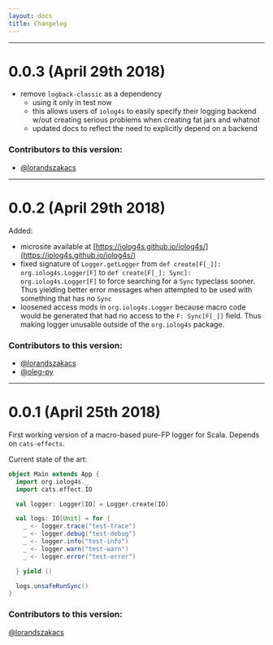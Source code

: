 ```yaml
---
layout: docs
title: Changelog
---
```


-----------------------------------

# 0.0.3 (April 29th 2018)

- remove `logback-classic` as a dependency
  - using it only in test now
  - this allows users of `iolog4s` to easily specify their logging backend w/out creating serious problems when creating fat jars and whatnot
  - updated docs to reflect the need to explicitly depend on a backend

### Contributors to this version:
* [@lorandszakacs](https://github.com/lorandszakacs)

-----------------------------------

# 0.0.2 (April 29th 2018)

Added:
- microsite available at [https://iolog4s.github.io/iolog4s/](https://iolog4s.github.io/iolog4s/)
- fixed signature of `Logger.getLogger` from `def create[F[_]]: org.iolog4s.Logger[F]` to `def create[F[_]: Sync]: org.iolog4s.Logger[F]` to force searching for a `Sync` typeclass sooner. Thus yielding better error messages when attempted to be used with something that has no `Sync`
- loosened access mods in `org.iolog4s.Logger` because macro code would be generated that had no access to the `F: Sync[F[_]]` field. Thus making logger unusable outside of the `org.iolog4s` package.

### Contributors to this version:
* [@lorandszakacs](https://github.com/lorandszakacs)
* [@oleg-py](https://github.com/oleg-py)

-----------------------------------

# 0.0.1 (April 25th 2018)

First working version of a macro-based pure-FP logger for Scala. Depends on `cats-effects`.

Current state of the art:
```scala
object Main extends App {
  import org.iolog4s._
  import cats.effect.IO

  val logger: Logger[IO] = Logger.create[IO]

  val logs: IO[Unit] = for {
    _ <- logger.trace("test-trace")
    _ <- logger.debug("test-debug")
    _ <- logger.info("test-info")
    _ <- logger.warn("test-warn")
    _ <- logger.error("test-error")

  } yield ()

  logs.unsafeRunSync()
}
```

### Contributors to this version:
[@lorandszakacs](https://github.com/lorandszakacs)
